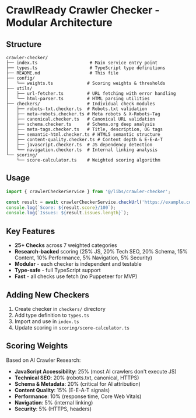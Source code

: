 # CrawlReady Crawler Checker - Modular Architecture

## Structure

```
crawler-checker/
├── index.ts                    # Main service entry point
├── types.ts                    # TypeScript type definitions
├── README.md                   # This file
├── config/
│   └── weights.ts             # Scoring weights & thresholds
├── utils/
│   ├── url-fetcher.ts         # URL fetching with error handling
│   └── html-parser.ts         # HTML parsing utilities
├── checkers/                  # Individual check modules
│   ├── robots-txt.checker.ts  # Robots.txt validation
│   ├── meta-robots.checker.ts # Meta robots & X-Robots-Tag
│   ├── canonical.checker.ts   # Canonical URL validation
│   ├── schema.checker.ts      # Schema.org deep analysis
│   ├── meta-tags.checker.ts   # Title, description, OG tags
│   ├── semantic-html.checker.ts # HTML5 semantic structure
│   ├── content-quality.checker.ts # Content depth & E-E-A-T
│   ├── javascript.checker.ts  # JS dependency detection
│   └── navigation.checker.ts  # Internal linking analysis
└── scoring/
    └── score-calculator.ts    # Weighted scoring algorithm
```

## Usage

```typescript
import { crawlerCheckerService } from '@/libs/crawler-checker';

const result = await crawlerCheckerService.checkUrl('https://example.com');
console.log(`Score: ${result.score}/100`);
console.log(`Issues: ${result.issues.length}`);
```

## Key Features

- **25+ Checks** across 7 weighted categories
- **Research-backed** scoring (25% JS, 20% Tech SEO, 20% Schema, 15% Content, 10% Performance, 5% Navigation, 5% Security)
- **Modular** - each checker is independent and testable
- **Type-safe** - full TypeScript support
- **Fast** - all checks use fetch (no Puppeteer for MVP)

## Adding New Checkers

1. Create checker in `checkers/` directory
2. Add type definition to `types.ts`
3. Import and use in `index.ts`
4. Update scoring in `scoring/score-calculator.ts`

## Scoring Weights

Based on AI Crawler Research:
- **JavaScript Accessibility**: 25% (most AI crawlers don't execute JS)
- **Technical SEO**: 20% (robots.txt, canonical, HTTPS)
- **Schema & Metadata**: 20% (critical for AI attribution)
- **Content Quality**: 15% (E-E-A-T signals)
- **Performance**: 10% (response time, Core Web Vitals)
- **Navigation**: 5% (internal linking)
- **Security**: 5% (HTTPS, headers)
